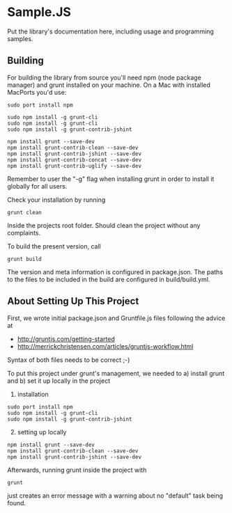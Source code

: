 Sample.JS
=========

Put the library's documentation here, including usage and programming samples.

Building
--------

For building the library from source you'll need npm (node package manager) and grunt installed on your machine. On a Mac with installed MacPorts you'd use:
```Shell
sudo port install npm

sudo npm install -g grunt-cli
sudo npm install -g grunt-cli
sudo npm install -g grunt-contrib-jshint 

npm install grunt --save-dev
npm install grunt-contrib-clean --save-dev
npm install grunt-contrib-jshint --save-dev
npm install grunt-contrib-concat --save-dev
npm install grunt-contrib-uglify --save-dev
```
  
Remember to user the "-g" flag when installing grunt in order to install it globally for all users.

Check your installation by running 
```Shell
grunt clean
```
    
Inside the projects root folder. Should clean the project without any complaints.

To build the present version, call
```
grunt build
```

The version and meta information is configured in package.json. The paths to the files to be included
in the build are configured in build/build.yml.


About Setting Up This Project
-----------------------------

First, we wrote initial package.json and Gruntfile.js files following the advice at
* http://gruntjs.com/getting-started
* http://merrickchristensen.com/articles/gruntjs-workflow.html

Syntax of both files needs to be correct ;-)

To put this project under grunt's management, we needed to a) install grunt and b) set it up locally in the project

1. installation
```Shell
sudo port install npm
sudo npm install -g grunt-cli
sudo npm install -g grunt-contrib-jshint 
```

2. setting up locally
```Shell
npm install grunt --save-dev
npm install grunt-contrib-clean --save-dev
npm install grunt-contrib-jshint --save-dev
```
 
Afterwards, running grunt inside the project with
```Shell
grunt
```
just creates an error message with a warning about no "default" task being found.
  
